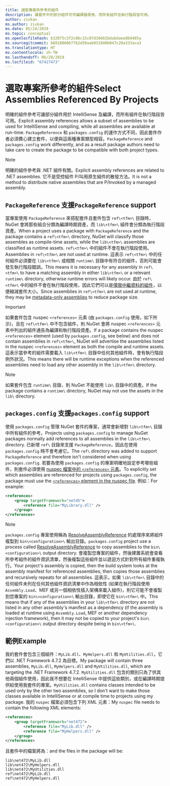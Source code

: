 ```yaml
---
title: 選取專案所參考的組件
description: 讓套件中的部分組件可供編譯器使用，而所有組件在執行階段皆可用。
author: zivkan
ms.author: zivkan
ms.date: 05/24/2019
ms.topic: conceptual
ms.openlocfilehash: b32075c3f2c06c15c07d36602bdabdaee8b9405a
ms.sourcegitcommit: b6810860b77b2d50aab031040b047c20a333aca3
ms.translationtype: HT
ms.contentlocale: zh-TW
ms.lasthandoff: 06/28/2019
ms.locfileid: "67427473"
---
```

# <a name="select-assemblies-referenced-by-projects"></a><span data-ttu-id="c969b-103">選取專案所參考的組件</span><span class="sxs-lookup"><span data-stu-id="c969b-103">Select Assemblies Referenced By Projects</span></span>

<span data-ttu-id="c969b-104">明確的組件參考可讓部分組件用於 IntelliSense 及編譯，而所有組件在執行階段皆可用。</span><span class="sxs-lookup"><span data-stu-id="c969b-104">Explicit assembly references allows a subset of assemblies to be used for IntelliSense and compiling, while all assemblies are available at run-time.</span></span> <span data-ttu-id="c969b-105">`PackageReference` 和 `packages.config` 的運作方式不同，因此套件作者必須費心建立套件，以便與這兩種專案類型相容。</span><span class="sxs-lookup"><span data-stu-id="c969b-105">`PackageReference` and `packages.config` work differently, and as a result package authors need to take care to create the package to be compatible with both project types.</span></span>

> [!Note]
> <span data-ttu-id="c969b-106">明確的組件參考與 .NET 組件有關。</span><span class="sxs-lookup"><span data-stu-id="c969b-106">Explicit assembly references are related to .NET assemblies.</span></span> <span data-ttu-id="c969b-107">它不是受控組件 P/叫用原生組件的散發方法。</span><span class="sxs-lookup"><span data-stu-id="c969b-107">It is not a method to distribute native assemblies that are P/Invoked by a managed assembly.</span></span>

## <a name="packagereference-support"></a><span data-ttu-id="c969b-108">`PackageReference` 支援</span><span class="sxs-lookup"><span data-stu-id="c969b-108">`PackageReference` support</span></span>

<span data-ttu-id="c969b-109">當專案使用 `PackageReference` 來搭配套件且套件包含 `ref\<tfm>\` 目錄時，NuGet 會將那些組合分類為編譯時期資產，而 `lib\<tfm>\` 組件會分類為執行階段資產。</span><span class="sxs-lookup"><span data-stu-id="c969b-109">When a project uses a package with `PackageReference` and the package contains a `ref\<tfm>\` directory, NuGet will classify those assembles as compile-time assets, while the `lib\<tfm>\` assemblies are classified as runtime assets.</span></span> <span data-ttu-id="c969b-110">`ref\<tfm>\` 中的組件不會在執行階段使用。</span><span class="sxs-lookup"><span data-stu-id="c969b-110">Assemblies in `ref\<tfm>\` are not used at runtime.</span></span> <span data-ttu-id="c969b-111">這表示 `ref\<tfm>\` 中的任何組件必須要在 `lib\<tfm>\` 或相關 `runtime\` 目錄中有符合的組件，否則可能會發生執行階段錯誤。</span><span class="sxs-lookup"><span data-stu-id="c969b-111">This means it is necessary for any assembly in `ref\<tfm>\` to have a matching assembly in either `lib\<tfm>\` or a relevant `runtime\` directory, otherwise runtime errors will likely occur.</span></span> <span data-ttu-id="c969b-112">由於 `ref\<tfm>\` 中的組件不會在執行階段使用，因此它們可以是[僅限中繼資料的組件](https://github.com/dotnet/roslyn/blob/master/docs/features/refout.md)，以便縮減套件大小。</span><span class="sxs-lookup"><span data-stu-id="c969b-112">Since assemblies in `ref\<tfm>\` are not used at runtime, they may be [metadata-only assemblies](https://github.com/dotnet/roslyn/blob/master/docs/features/refout.md) to reduce package size.</span></span>

> [!Important]
> <span data-ttu-id="c969b-113">如果套件包含 nuspec `<references>` 元素 (由 `packages.config` 使用，如下所示)，且在 `ref\<tfm>\` 中不包含組件，則 NuGet 會將 nuspec `<references>` 元素中列出的組件通告為編譯和執行階段資產。</span><span class="sxs-lookup"><span data-stu-id="c969b-113">If a package contains the nuspec `<references>` element (used by `packages.config`, see below) and does not contain assemblies in `ref\<tfm>\`, NuGet will advertise the assemblies listed in the nuspec `<references>` element as both the compile and runtime assets.</span></span> <span data-ttu-id="c969b-114">這表示當參考的組件需要載入 `lib\<tfm>\` 目錄中任何其他組件時，會有執行階段例外狀況。</span><span class="sxs-lookup"><span data-stu-id="c969b-114">This means there will be runtime exceptions when the referenced assemblies need to load any other assembly in the `lib\<tfm>\` directory.</span></span>

> [!Note]
> <span data-ttu-id="c969b-115">如果套件包含 `runtime\` 目錄，則 NuGet 不能使用 `lib\` 目錄中的資產。</span><span class="sxs-lookup"><span data-stu-id="c969b-115">If the package contains a `runtime\` directory, NuGet may not use the assets in the `lib\` directory.</span></span>

## <a name="packagesconfig-support"></a><span data-ttu-id="c969b-116">`packages.config` 支援</span><span class="sxs-lookup"><span data-stu-id="c969b-116">`packages.config` support</span></span>

<span data-ttu-id="c969b-117">使用 `packages.config` 管理 NuGet 套件的專案，通常會新增對 `lib\<tfm>\` 目錄中所有組件的參考。</span><span class="sxs-lookup"><span data-stu-id="c969b-117">Projects using `packages.config` to manage NuGet packages normally add references to all assemblies in the `lib\<tfm>\` directory.</span></span> <span data-ttu-id="c969b-118">已新增 `ref\` 目錄來支援 `PackageReference`，因此在使用 `packages.config` 時不會考慮它。</span><span class="sxs-lookup"><span data-stu-id="c969b-118">The `ref\` directory was added to support `PackageReference` and therefore isn't considered when using `packages.config`.</span></span> <span data-ttu-id="c969b-119">若要為使用 `packages.config` 的專案明確地設定參考哪些組件，則套件必須使用 [nuspec 檔案中的 `<references>` 元素](../reference/nuspec.md#explicit-assembly-references)。</span><span class="sxs-lookup"><span data-stu-id="c969b-119">To explicitly set which assemblies are referenced for projects using `packages.config`, the package must use the [`<references>` element in the nuspec file](../reference/nuspec.md#explicit-assembly-references).</span></span> <span data-ttu-id="c969b-120">例如：</span><span class="sxs-lookup"><span data-stu-id="c969b-120">For example:</span></span>

```xml
<references>
    <group targetFramework="net45">
        <reference file="MyLibrary.dll" />
    </group>
</references>
```

> [!Note]
> <span data-ttu-id="c969b-121">`packages.config` 專案使用稱為 [ResolveAssemblyReference](https://github.com/Microsoft/msbuild/blob/master/documentation/wiki/ResolveAssemblyReference.md) 的處理序來將組件複製到 `bin\<configuration>\` 輸出目錄。</span><span class="sxs-lookup"><span data-stu-id="c969b-121">`packages.config` project use a process called [ResolveAssemblyReference](https://github.com/Microsoft/msbuild/blob/master/documentation/wiki/ResolveAssemblyReference.md) to copy assemblies to the `bin\<configuration>\` output directory.</span></span> <span data-ttu-id="c969b-122">會複製您專案的組件，然後建置系統會查看所參考組件的組件資訊清單，然後複製這些組件並以遞迴方式針對所有組件重複執行。</span><span class="sxs-lookup"><span data-stu-id="c969b-122">Your project's assembly is copied, then the build system looks at the assembly manifest for referenced assemblies, then copies those assemblies and recursively repeats for all assemblies.</span></span> <span data-ttu-id="c969b-123">這表示，如果 `lib\<tfm>\` 目錄中的任何組件未列在任何其他組件資訊清單中作為相依性 (如果在執行階段使用 `Assembly.Load`、MEF 或另一個相依性插入架構來載入組件)，則它可能不會複製到您專案的 `bin\<configuration>\` 輸出目錄，即使它在 `bin\<tfm>\` 中。</span><span class="sxs-lookup"><span data-stu-id="c969b-123">This means that if any of the assemblies in your `lib\<tfm>\` directory are not listed in any other assembly's manifest as a dependency (if the assembly is loaded at runtime using `Assembly.Load`, MEF or another dependency injection framework), then it may not be copied to your project's `bin\<configuration>\` output directory despite being in `bin\<tfm>\`.</span></span>

## <a name="example"></a><span data-ttu-id="c969b-124">範例</span><span class="sxs-lookup"><span data-stu-id="c969b-124">Example</span></span>

<span data-ttu-id="c969b-125">我的套件會包含三個組件：`MyLib.dll`、`MyHelpers.dll` 和 `MyUtilities.dll`，它們以 .NET Framework 4.7.2 為目標。</span><span class="sxs-lookup"><span data-stu-id="c969b-125">My package will contain three assemblies, `MyLib.dll`, `MyHelpers.dll` and `MyUtilities.dll`, which are targeting the .NET Framework 4.7.2.</span></span> <span data-ttu-id="c969b-126">`MyUtilities.dll` 包含的類別只為了供其他兩個組件使用，因此我不想要在 IntelliSense 中提供這些類別，或在編譯時期提供給使用我套件的專案。</span><span class="sxs-lookup"><span data-stu-id="c969b-126">`MyUtilities.dll` contains classes intended to be used only by the other two assemblies, so I don't want to make those classes available in IntelliSense or at compile time to projects using my package.</span></span> <span data-ttu-id="c969b-127">我的 `nuspec` 檔案必須包含下列 XML 元素：</span><span class="sxs-lookup"><span data-stu-id="c969b-127">My `nuspec` file needs to contain the following XML elements:</span></span>

```xml
<references>
    <group targetFramework="net472">
        <reference file="MyLib.dll" />
        <reference file="MyHelpers.dll" />
    </group>
</references>
```

<span data-ttu-id="c969b-128">且套件中的檔案將為：</span><span class="sxs-lookup"><span data-stu-id="c969b-128">and the files in the package will be:</span></span>

```text
lib\net472\MyLib.dll
lib\net472\MyHelpers.dll
lib\net472\MyUtilities.dll
ref\net472\MyLib.dll
ref\net472\MyHelpers.dll
```
